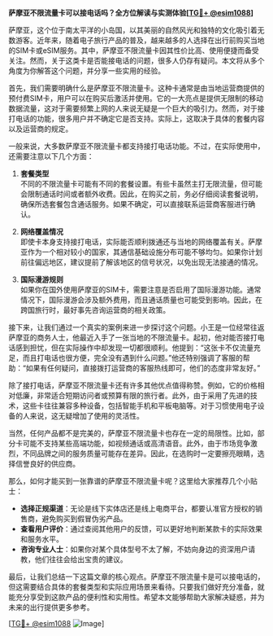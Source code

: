 **萨摩亚不限流量卡可以接电话吗？全方位解读与实测体验[[TG💪+ @esim1088](https://t.me/s/esim1088)]**

萨摩亚，这个位于南太平洋的小岛国，以其美丽的自然风光和独特的文化吸引着无数游客。近年来，随着电子旅行产品的普及，越来越多的人选择在出行前购买当地的SIM卡或eSIM服务。其中，萨摩亚不限流量卡因其性价比高、使用便捷而备受关注。然而，关于这类卡是否能接电话的问题，很多人仍存有疑问。本文将从多个角度为你解答这个问题，并分享一些实用的经验。

首先，我们需要明确什么是萨摩亚不限流量卡。这种卡通常是由当地运营商提供的预付费SIM卡，用户可以在购买后激活并使用。它的一大亮点是提供无限制的移动数据流量，这对于需要频繁上网的人来说无疑是一个巨大的吸引力。然而，对于接打电话的功能，很多用户并不确定它是否支持。实际上，这取决于具体的套餐内容以及运营商的规定。

一般来说，大多数萨摩亚不限流量卡都支持接打电话功能。不过，在实际使用中，还需要注意以下几个方面：

1. **套餐类型**  
   不同的不限流量卡可能有不同的套餐设置。有些卡虽然主打无限流量，但可能会限制通话时间或者额外收费。因此，在购买之前，务必仔细阅读套餐说明，确保所选套餐包含通话服务。如果不确定，可以直接联系运营商客服进行确认。

2. **网络覆盖情况**  
   即使卡本身支持接打电话，实际能否顺利拨通还与当地的网络覆盖有关。萨摩亚作为一个相对较小的国家，其通信基础设施分布可能不够均匀。如果你计划前往偏远地区，建议提前了解该地区的信号状况，以免出现无法接通的情况。

3. **国际漫游规则**  
   如果你在国外使用萨摩亚的SIM卡，需要注意是否启用了国际漫游功能。通常情况下，国际漫游会涉及额外费用，而且通话质量也可能受到影响。因此，在跨国旅行时，最好事先咨询运营商的相关政策。

接下来，让我们通过一个真实的案例来进一步探讨这个问题。小王是一位经常往返萨摩亚的商务人士，他最近入手了一张当地的不限流量卡。起初，他对能否接打电话感到担忧，但在实际操作中却发现一切都很顺利。他提到：“这张卡不仅流量充足，而且打电话也很方便，完全没有遇到什么问题。”他还特别强调了客服的帮助：“如果有任何疑问，直接拨打运营商的客服热线即可，他们的态度非常友好。”

除了接打电话，萨摩亚不限流量卡还有许多其他优点值得称赞。例如，它的价格相对低廉，非常适合短期访问者或预算有限的旅行者。此外，由于采用了先进的技术，这些卡往往兼容多种设备，包括智能手机和平板电脑等。对于习惯使用电子设备的人来说，这无疑增加了使用的灵活性。

当然，任何产品都不是完美的，萨摩亚不限流量卡也存在一定的局限性。比如，部分卡可能不支持某些高端功能，如视频通话或高清语音。此外，由于市场竞争激烈，不同品牌之间的服务质量可能存在差异。因此，在选购时一定要擦亮眼睛，选择信誉良好的供应商。

那么，如何才能买到一张靠谱的萨摩亚不限流量卡呢？这里给大家推荐几个小贴士：

- **选择正规渠道**：无论是线下实体店还是线上电商平台，都要认准官方授权的销售商，避免购买到假冒伪劣产品。
- **查看用户评价**：通过查阅其他用户的反馈，可以更好地判断某款卡的实际效果和服务水平。
- **咨询专业人士**：如果你对某个具体型号不太了解，不妨向身边的资深用户请教，他们往往会给出宝贵的建议。

最后，让我们总结一下这篇文章的核心观点。萨摩亚不限流量卡是可以接电话的，但这需要结合具体的套餐类型和实际应用场景来看待。只要我们做好充分准备，就能充分享受到这款产品的便利性和实用性。希望本文能够帮助大家解决疑惑，并为未来的出行提供更多参考。

[[TG💪+ @esim1088](https://t.me/s/esim1088) ![Image](https://i.postimg.cc/4NQfJmqS/Snipaste-2025-05-13-00-14-12.png)]